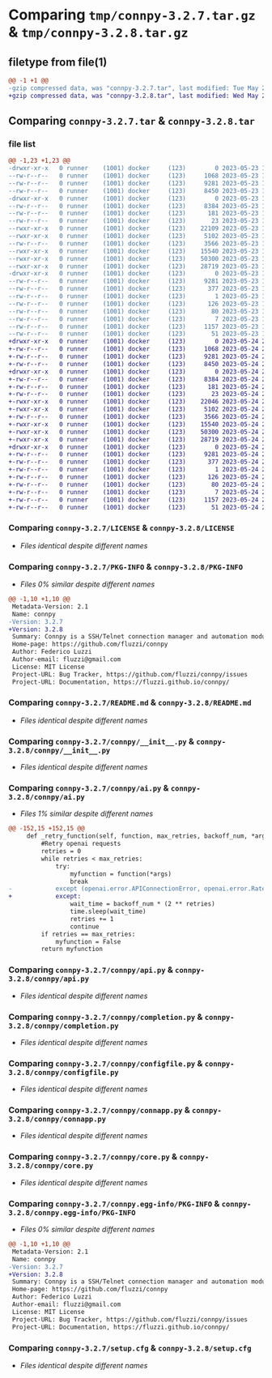 # Comparing `tmp/connpy-3.2.7.tar.gz` & `tmp/connpy-3.2.8.tar.gz`

## filetype from file(1)

```diff
@@ -1 +1 @@
-gzip compressed data, was "connpy-3.2.7.tar", last modified: Tue May 23 19:16:09 2023, max compression
+gzip compressed data, was "connpy-3.2.8.tar", last modified: Wed May 24 21:15:10 2023, max compression
```

## Comparing `connpy-3.2.7.tar` & `connpy-3.2.8.tar`

### file list

```diff
@@ -1,23 +1,23 @@
-drwxr-xr-x   0 runner    (1001) docker     (123)        0 2023-05-23 19:16:09.755095 connpy-3.2.7/
--rw-r--r--   0 runner    (1001) docker     (123)     1068 2023-05-23 19:15:57.000000 connpy-3.2.7/LICENSE
--rw-r--r--   0 runner    (1001) docker     (123)     9281 2023-05-23 19:16:09.755095 connpy-3.2.7/PKG-INFO
--rw-r--r--   0 runner    (1001) docker     (123)     8450 2023-05-23 19:15:57.000000 connpy-3.2.7/README.md
-drwxr-xr-x   0 runner    (1001) docker     (123)        0 2023-05-23 19:16:09.755095 connpy-3.2.7/connpy/
--rw-r--r--   0 runner    (1001) docker     (123)     8384 2023-05-23 19:15:57.000000 connpy-3.2.7/connpy/__init__.py
--rw-r--r--   0 runner    (1001) docker     (123)      181 2023-05-23 19:15:57.000000 connpy-3.2.7/connpy/__main__.py
--rw-r--r--   0 runner    (1001) docker     (123)       23 2023-05-23 19:15:57.000000 connpy-3.2.7/connpy/_version.py
--rwxr-xr-x   0 runner    (1001) docker     (123)    22109 2023-05-23 19:15:57.000000 connpy-3.2.7/connpy/ai.py
--rwxr-xr-x   0 runner    (1001) docker     (123)     5102 2023-05-23 19:15:57.000000 connpy-3.2.7/connpy/api.py
--rw-r--r--   0 runner    (1001) docker     (123)     3566 2023-05-23 19:15:57.000000 connpy-3.2.7/connpy/completion.py
--rwxr-xr-x   0 runner    (1001) docker     (123)    15540 2023-05-23 19:15:57.000000 connpy-3.2.7/connpy/configfile.py
--rwxr-xr-x   0 runner    (1001) docker     (123)    50300 2023-05-23 19:15:57.000000 connpy-3.2.7/connpy/connapp.py
--rwxr-xr-x   0 runner    (1001) docker     (123)    28719 2023-05-23 19:15:57.000000 connpy-3.2.7/connpy/core.py
-drwxr-xr-x   0 runner    (1001) docker     (123)        0 2023-05-23 19:16:09.755095 connpy-3.2.7/connpy.egg-info/
--rw-r--r--   0 runner    (1001) docker     (123)     9281 2023-05-23 19:16:09.000000 connpy-3.2.7/connpy.egg-info/PKG-INFO
--rw-r--r--   0 runner    (1001) docker     (123)      377 2023-05-23 19:16:09.000000 connpy-3.2.7/connpy.egg-info/SOURCES.txt
--rw-r--r--   0 runner    (1001) docker     (123)        1 2023-05-23 19:16:09.000000 connpy-3.2.7/connpy.egg-info/dependency_links.txt
--rw-r--r--   0 runner    (1001) docker     (123)      126 2023-05-23 19:16:09.000000 connpy-3.2.7/connpy.egg-info/entry_points.txt
--rw-r--r--   0 runner    (1001) docker     (123)       80 2023-05-23 19:16:09.000000 connpy-3.2.7/connpy.egg-info/requires.txt
--rw-r--r--   0 runner    (1001) docker     (123)        7 2023-05-23 19:16:09.000000 connpy-3.2.7/connpy.egg-info/top_level.txt
--rw-r--r--   0 runner    (1001) docker     (123)     1157 2023-05-23 19:16:09.755095 connpy-3.2.7/setup.cfg
--rw-r--r--   0 runner    (1001) docker     (123)       51 2023-05-23 19:15:57.000000 connpy-3.2.7/setup.py
+drwxr-xr-x   0 runner    (1001) docker     (123)        0 2023-05-24 21:15:10.386407 connpy-3.2.8/
+-rw-r--r--   0 runner    (1001) docker     (123)     1068 2023-05-24 21:14:54.000000 connpy-3.2.8/LICENSE
+-rw-r--r--   0 runner    (1001) docker     (123)     9281 2023-05-24 21:15:10.386407 connpy-3.2.8/PKG-INFO
+-rw-r--r--   0 runner    (1001) docker     (123)     8450 2023-05-24 21:14:54.000000 connpy-3.2.8/README.md
+drwxr-xr-x   0 runner    (1001) docker     (123)        0 2023-05-24 21:15:10.386407 connpy-3.2.8/connpy/
+-rw-r--r--   0 runner    (1001) docker     (123)     8384 2023-05-24 21:14:54.000000 connpy-3.2.8/connpy/__init__.py
+-rw-r--r--   0 runner    (1001) docker     (123)      181 2023-05-24 21:14:54.000000 connpy-3.2.8/connpy/__main__.py
+-rw-r--r--   0 runner    (1001) docker     (123)       23 2023-05-24 21:14:54.000000 connpy-3.2.8/connpy/_version.py
+-rwxr-xr-x   0 runner    (1001) docker     (123)    22046 2023-05-24 21:14:54.000000 connpy-3.2.8/connpy/ai.py
+-rwxr-xr-x   0 runner    (1001) docker     (123)     5102 2023-05-24 21:14:54.000000 connpy-3.2.8/connpy/api.py
+-rw-r--r--   0 runner    (1001) docker     (123)     3566 2023-05-24 21:14:54.000000 connpy-3.2.8/connpy/completion.py
+-rwxr-xr-x   0 runner    (1001) docker     (123)    15540 2023-05-24 21:14:54.000000 connpy-3.2.8/connpy/configfile.py
+-rwxr-xr-x   0 runner    (1001) docker     (123)    50300 2023-05-24 21:14:54.000000 connpy-3.2.8/connpy/connapp.py
+-rwxr-xr-x   0 runner    (1001) docker     (123)    28719 2023-05-24 21:14:54.000000 connpy-3.2.8/connpy/core.py
+drwxr-xr-x   0 runner    (1001) docker     (123)        0 2023-05-24 21:15:10.386407 connpy-3.2.8/connpy.egg-info/
+-rw-r--r--   0 runner    (1001) docker     (123)     9281 2023-05-24 21:15:10.000000 connpy-3.2.8/connpy.egg-info/PKG-INFO
+-rw-r--r--   0 runner    (1001) docker     (123)      377 2023-05-24 21:15:10.000000 connpy-3.2.8/connpy.egg-info/SOURCES.txt
+-rw-r--r--   0 runner    (1001) docker     (123)        1 2023-05-24 21:15:10.000000 connpy-3.2.8/connpy.egg-info/dependency_links.txt
+-rw-r--r--   0 runner    (1001) docker     (123)      126 2023-05-24 21:15:10.000000 connpy-3.2.8/connpy.egg-info/entry_points.txt
+-rw-r--r--   0 runner    (1001) docker     (123)       80 2023-05-24 21:15:10.000000 connpy-3.2.8/connpy.egg-info/requires.txt
+-rw-r--r--   0 runner    (1001) docker     (123)        7 2023-05-24 21:15:10.000000 connpy-3.2.8/connpy.egg-info/top_level.txt
+-rw-r--r--   0 runner    (1001) docker     (123)     1157 2023-05-24 21:15:10.386407 connpy-3.2.8/setup.cfg
+-rw-r--r--   0 runner    (1001) docker     (123)       51 2023-05-24 21:14:54.000000 connpy-3.2.8/setup.py
```

### Comparing `connpy-3.2.7/LICENSE` & `connpy-3.2.8/LICENSE`

 * *Files identical despite different names*

### Comparing `connpy-3.2.7/PKG-INFO` & `connpy-3.2.8/PKG-INFO`

 * *Files 0% similar despite different names*

```diff
@@ -1,10 +1,10 @@
 Metadata-Version: 2.1
 Name: connpy
-Version: 3.2.7
+Version: 3.2.8
 Summary: Connpy is a SSH/Telnet connection manager and automation module
 Home-page: https://github.com/fluzzi/connpy
 Author: Federico Luzzi
 Author-email: fluzzi@gmail.com
 License: MIT License
 Project-URL: Bug Tracker, https://github.com/fluzzi/connpy/issues
 Project-URL: Documentation, https://fluzzi.github.io/connpy/
```

### Comparing `connpy-3.2.7/README.md` & `connpy-3.2.8/README.md`

 * *Files identical despite different names*

### Comparing `connpy-3.2.7/connpy/__init__.py` & `connpy-3.2.8/connpy/__init__.py`

 * *Files identical despite different names*

### Comparing `connpy-3.2.7/connpy/ai.py` & `connpy-3.2.8/connpy/ai.py`

 * *Files 1% similar despite different names*

```diff
@@ -152,15 +152,15 @@
     def _retry_function(self, function, max_retries, backoff_num, *args):
         #Retry openai requests
         retries = 0
         while retries < max_retries:
             try:
                 myfunction = function(*args)
                 break
-            except (openai.error.APIConnectionError, openai.error.RateLimitError):
+            except:
                 wait_time = backoff_num * (2 ** retries)
                 time.sleep(wait_time)
                 retries += 1
                 continue
         if retries == max_retries:
             myfunction = False
         return myfunction
```

### Comparing `connpy-3.2.7/connpy/api.py` & `connpy-3.2.8/connpy/api.py`

 * *Files identical despite different names*

### Comparing `connpy-3.2.7/connpy/completion.py` & `connpy-3.2.8/connpy/completion.py`

 * *Files identical despite different names*

### Comparing `connpy-3.2.7/connpy/configfile.py` & `connpy-3.2.8/connpy/configfile.py`

 * *Files identical despite different names*

### Comparing `connpy-3.2.7/connpy/connapp.py` & `connpy-3.2.8/connpy/connapp.py`

 * *Files identical despite different names*

### Comparing `connpy-3.2.7/connpy/core.py` & `connpy-3.2.8/connpy/core.py`

 * *Files identical despite different names*

### Comparing `connpy-3.2.7/connpy.egg-info/PKG-INFO` & `connpy-3.2.8/connpy.egg-info/PKG-INFO`

 * *Files 0% similar despite different names*

```diff
@@ -1,10 +1,10 @@
 Metadata-Version: 2.1
 Name: connpy
-Version: 3.2.7
+Version: 3.2.8
 Summary: Connpy is a SSH/Telnet connection manager and automation module
 Home-page: https://github.com/fluzzi/connpy
 Author: Federico Luzzi
 Author-email: fluzzi@gmail.com
 License: MIT License
 Project-URL: Bug Tracker, https://github.com/fluzzi/connpy/issues
 Project-URL: Documentation, https://fluzzi.github.io/connpy/
```

### Comparing `connpy-3.2.7/setup.cfg` & `connpy-3.2.8/setup.cfg`

 * *Files identical despite different names*

